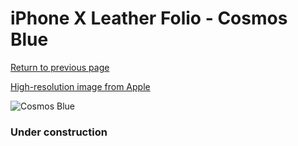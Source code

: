 # iPhone X Leather Folio - Cosmos Blue

[Return to previous page](/iphone_x)

[High-resolution image from Apple](https://store.storeimages.cdn-apple.com/8756/as-images.apple.com/is/MQRW2?wid=4500&hei=4500&fmt=png)

<div style="width: 384px"><img src="/everysource/MQRW2.png" alt="Cosmos Blue"></div>

### Under construction

